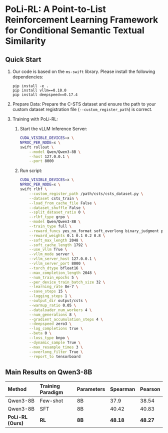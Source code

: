 # PoLi-RL: A Point-to-List Reinforcement Learning Framework for Conditional Semantic Textual Similarity

## Quick Start

1. Our code is based on the `ms-swift` library. Please install the following dependencies:

   ```
   pip install -e .
   pip install vllm==0.10.0
   pip install deepspeed==0.17.4
   ```

2. Prepare Data: Prepare the C-STS dataset and ensure the path to your custom dataset registration file (`--custom_register_path`) is correct.

3. Training with PoLi-RL:

   1. Start the vLLM Inference Server:

      ```bash
      CUDA_VISIBLE_DEVICES=x \
      NPROC_PER_NODE=x \
      swift rollout \
          --model Qwen/Qwen3-8B \
          --host 127.0.0.1 \
          --port 8000
      ```

   2. Run script: 

      ```bash
      CUDA_VISIBLE_DEVICES=x \
      NPROC_PER_NODE=x \
      swift rlhf \
          --custom_register_path /path/csts/csts_dataset.py \
          --dataset csts_train \
          --load_from_cache_file False \
          --dataset_shuffle False \
          --split_dataset_ratio 0 \
          --rlhf_type grpo \
          --model Qwen/Qwen3-8B \
          --train_type full \
          --reward_funcs yes_no_format soft_overlong binary_judgment pointwise_mae \
          --reward_weights 0.1 0.1 0.2 0.8 \
          --soft_max_length 2048 \
          --soft_cache_length 1792 \
          --use_vllm True \
          --vllm_mode server \
          --vllm_server_host 127.0.0.1 \
          --vllm_server_port 8000 \
          --torch_dtype bfloat16 \
          --max_completion_length 2048 \
          --num_train_epochs 5 \
          --per_device_train_batch_size 32 \
          --learning_rate 8e-7 \
          --save_steps 15 \
          --logging_steps 1 \
          --output_dir output/csts \
          --warmup_ratio 0.05 \
          --dataloader_num_workers 4 \
          --num_generations 8 \
          --gradient_accumulation_steps 4 \
          --deepspeed zero3 \
          --log_completions true \
          --beta 0 \
          --loss_type bnpo \
          --dynamic_sample True \
          --max_resample_times 3 \
          --overlong_filter True \
          --report_to tensorboard
      ```
## Main Results on Qwen3-8B
| Method | Training Paradigm | Parameters | Spearman | Pearson  |
| :--- | :--- | :--- | :--- | :--- |
| Qwen3-8B | Few-shot | 8B | 37.9  | 38.54  |
| Qwen3-8B | SFT | 8B | 40.42  | 40.83  |
| **PoLi-RL (Ours)** | **RL** | **8B** | **48.18**  | **48.27**  |